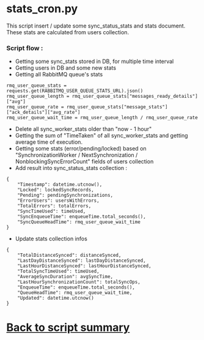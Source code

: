 # stats_cron.py

This script insert / update some sync_status_stats and stats document.
These stats are calculated from users collection.

### Script flow : 
- Getting some sync_stats stored in DB, for multiple time interval
- Getting users in DB and some new stats
- Getting all RabbitMQ queue's stats
```
rmq_user_queue_stats = requests.get(RABBITMQ_USER_QUEUE_STATS_URL).json()
rmq_user_queue_length = rmq_user_queue_stats["messages_ready_details"]["avg"]
rmq_user_queue_rate = rmq_user_queue_stats["message_stats"]["ack_details"]["avg_rate"]
rmq_user_queue_wait_time = rmq_user_queue_length / rmq_user_queue_rate
```
- Delete all sync_worker_stats older than "now - 1 hour"
- Getting the sum of "TimeTaken" of all sync_worker_stats and getting average time of execution.
- Getting some stats (error/pending/locked) based on "SynchronizationWorker / NextSynchronization / NonblockingSyncErrorCount" fields of users collection
- Add result into sync_status_stats collection :
```
{
    "Timestamp": datetime.utcnow(),
    "Locked": lockedSyncRecords,
    "Pending": pendingSynchronizations,
    "ErrorUsers": usersWithErrors,
    "TotalErrors": totalErrors,
    "SyncTimeUsed": timeUsed,
    "SyncEnqueueTime": enqueueTime.total_seconds(),
    "SyncQueueHeadTime": rmq_user_queue_wait_time
}
```
- Update stats collection infos
```
{
    "TotalDistanceSynced": distanceSynced,
    "LastDayDistanceSynced": lastDayDistanceSynced,
    "LastHourDistanceSynced": lastHourDistanceSynced,
    "TotalSyncTimeUsed": timeUsed,
    "AverageSyncDuration": avgSyncTime,
    "LastHourSynchronizationCount": totalSyncOps,
    "EnqueueTime": enqueueTime.total_seconds(),
    "QueueHeadTime": rmq_user_queue_wait_time,
    "Updated": datetime.utcnow() 
}
```

# [Back to script summary](000-script-summary.md)

